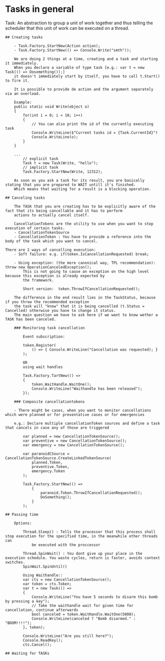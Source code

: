 # Tasks in general

Task: An abstraction to group a unit of work together and thus telling the scheduler that this unit of work
can be executed on a thread.

    ## Creating tasks

        - Task.Factory.StartNew(Action action);
        - Task.Factory.StartNew(() => Console.Write("smth"));

        We are doing 2 things at a time, creating and a task and starting it immediately.
        When you declare a variable of type task [e.g.: var t = new Task(() => Dosomething());]
        it doesn't immediately start by itself, you have to call t.Start() to fire it.

        It is possible to provide de action and the argument separately via an overload.

        Example:
        public static void Write(object o)
        {
            for(int i = 0; i < 10; i++)
            {
                // You can also print the id of the currently executing task
                Console.WriteLine($"Current tasks id = {Task.CurrentId}")
                Console.WriteLine(o);
            }            
        }

        ...
            // explicit task
            Task t = new Task(Write, "hello");
            // implicit task
            Task.Factory.StartNew(Write, 12312);

        As soon as you ask a task for its result, you are basically stating that you are prepared to WAIT untill it's finished.
        Which means that waiting for a result is a blocking operation.

    ## Canceling tasks

        The TASK that you are creating has to be explicitly aware of the fact that its being cancellable and it has to perform
        actions to actually cancel itself.

        CancellationTokens are the utility to use when you want to stop execution of certain tasks.
        - CancellationTokenSource
        - CancellationToken : You have to provide a reference into the body of the task which you want to cancel.

    There are 2 ways of cancelling execution:
        - Soft failure: e.g. if(token.IsCancellationRequested) break;
        
        - Using exception: (the more canonical way, TPL recommendation): throw new OperationCanceledException();
            This is not going to cause an exception on the high level because this exception is already expected by
            the framework.

            Short version:  token.ThrowIfCancellationRequested();

        The difference in the end result lies in the TaskStatus, because if you throw the recommended exception
        the task will "know" that it is being cancelled (t.Status = Cancelled) otherwise you have to change it status.
        The main question we have to ask here if we want to know wether a TASK has been canceled.

        ### Monitoring task cancellation

            Event subscription:

            token.Register(
                () => { Console.WriteLine("Cancellation was requested); }
            );

            OR
            using wait handles

            Task.Factory.TartNew(() =>
            {
                token.WaitHandle.WaitOne();
                Console.WriteLine("Waithandle has been released");
            });

        ### Composite cancellationtokens

        - There might be cases, when you want to monitor cancellations which were planned or for preventative cases or for emergencies

        e.g.: Declare multiple cancellationToken sources and define a task that cancels in case any of those are triggered

            var planned = new CancellationTokenSource();
            var preventive = new CancellationTokenSource();
            var emergency = new CancellationTokenSource();

            var paranoidCSource = CancellationTokenSource.CreateLinkedTokenSource(
                planned.Token,
                preventive.Token,
                emergency.Token
            );

            Task.Factory.StartNew(() =>
                {
                    paranoid.Token.ThrowIfCancellationRequested();
                    DoSomething();
                }
            );

    ## Passing time

        Options:

            Thread.Sleep() : Tells the processor that this process shall stop execution for the specified time, in the meanwhile other threads can
                be executed with the proccessor

            Thread.SpinWait() : You dont give up your place in the execution schedule. You waste cycles, return is faster, avoids context switches.
            SpinWait.SpinUntil()

            Using Waithandle::
            var cts = new CancellationTokenSource();
            var token = cts.Token;
            var t = new Task(() =>
            { 
                Console.WriteLine("You have 5 seconds to disarm this bomb by pressing a key");
                // Take the waithandle wait for given time for cancellation, continue afterwards
                bool canceled = token.WaitHandle.WaitOne(5000);
                Console.WriteLine(canceled ? "Bomb disarmed." : "BOOM!!!!");
            }, token);
            
            Console.WriteLine("Are you still here?");
            Console.ReadKey();
            cts.Cancel();

    ## Waiting for TASKs